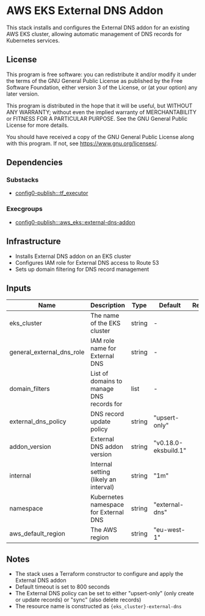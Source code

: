 # AWS EKS External DNS Addon

This stack installs and configures the External DNS addon for an existing AWS EKS cluster, allowing automatic management of DNS records for Kubernetes services.

## License

This program is free software: you can redistribute it and/or modify it under the terms of the GNU General Public License as published by the Free Software Foundation, either version 3 of the License, or (at your option) any later version.

This program is distributed in the hope that it will be useful, but WITHOUT ANY WARRANTY; without even the implied warranty of MERCHANTABILITY or FITNESS FOR A PARTICULAR PURPOSE. See the GNU General Public License for more details.

You should have received a copy of the GNU General Public License along with this program. If not, see <https://www.gnu.org/licenses/>.

## Dependencies

### Substacks
- [config0-publish:::tf_executor](https://api-app.config0.com/web_api/v1.0/stacks/config0-publish/tf_executor)

### Execgroups
- [config0-publish:::aws_eks::external-dns-addon](https://api-app.config0.com/web_api/v1.0/exec/groups/config0-publish/aws_eks/external-dns-addon)

## Infrastructure

- Installs External DNS addon on an EKS cluster
- Configures IAM role for External DNS access to Route 53
- Sets up domain filtering for DNS record management

## Inputs

| Name | Description | Type | Default | Required |
|------|-------------|------|---------|:--------:|
| eks_cluster | The name of the EKS cluster | string | - | yes |
| general_external_dns_role | IAM role name for External DNS | string | - | yes |
| domain_filters | List of domains to manage DNS records for | list | - | yes |
| external_dns_policy | DNS record update policy | string | "upsert-only" | no |
| addon_version | External DNS addon version | string | "v0.18.0-eksbuild.1" | no |
| internal | Internal setting (likely an interval) | string | "1m" | no |
| namespace | Kubernetes namespace for External DNS | string | "external-dns" | no |
| aws_default_region | The AWS region | string | "eu-west-1" | no |

## Notes

- The stack uses a Terraform constructor to configure and apply the External DNS addon
- Default timeout is set to 800 seconds
- The External DNS policy can be set to either "upsert-only" (only create or update records) or "sync" (also delete records)
- The resource name is constructed as `{eks_cluster}-external-dns`
